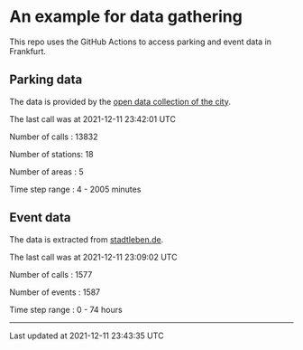 # An example for data gathering

This repo uses the GitHub Actions to access parking and event data in Frankfurt.

## Parking data
The data is provided by the [open data collection of the city](https://www.offenedaten.frankfurt.de/).

The last call was at 2021-12-11 23:42:01 UTC

Number of calls   : 13832

Number of stations:    18

Number of areas   :     5

Time step range   :     4 -  2005 minutes


## Event data
The data is extracted from [stadtleben.de](https://stadtleben.de/frankfurt/).

The last call was at 2021-12-11 23:09:02 UTC

Number of calls   : 1577

Number of events  : 1587

Time step range   :    0 -   74 hours


----

Last updated at 2021-12-11 23:43:35 UTC
